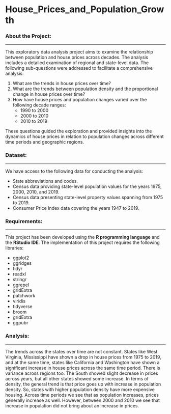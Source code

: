 # House_Prices_and_Population_Growth

### About the Project:
----------------------

This exploratory data analysis project aims to examine the relationship between population and house prices across decades. The analysis includes a detailed examination of regional and state-level data. The following sub-questions were addressed to facilitate a comprehensive analysis:

1. What are the trends in house prices over time?
2. What are the trends between population density and the proportional change in house prices over time?
3. How have house prices and population changes varied over the following decade ranges:
   - 1990 to 2000
   - 2000 to 2010
   - 2010 to 2019

These questions guided the exploration and provided insights into the dynamics of house prices in relation to population changes across different time periods and geographic regions.

### Dataset:
------------

We have access to the following data for conducting the analysis:

- State abbreviations and codes.
- Census data providing state-level population values for the years 1975, 2000, 2010, and 2019.
- Census data presenting state-level property values spanning from 1975 to 2019.
- Consumer Price Index data covering the years 1947 to 2019.

### Requirements:
-----------------

This project has been developed using the **R programming language** and the **RStudio IDE**. The implementation of this project requires the following libraries:

- ggplot2
- ggridges
- tidyr
- readxl
- stringr
- ggrepel
- gridExtra
- patchwork
- viridis
- tidyverse
- broom
- gridExtra
- ggpubr

### Analysis:
-------------

The trends across the states over time are not constant. States like West Virginia, Mississippi have shown a drop in house prices from 1975 to 2019, and at the same time, states like California and Washington have shown a significant increase in house prices across the same time period. There is variance across regions too. The South showed slight decrease in prices across years, but all other states showed some increase. In terms of density, the general trend is that price goes up with increase in population density. So, states with higher population density have more expensive housing. Across time periods we see that as population increases, prices generally increase as well. However, between 2000 and 2010 we see that increase in population did not bring about an increase in prices. 
